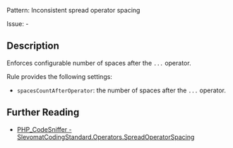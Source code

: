 Pattern: Inconsistent spread operator spacing

Issue: -

## Description

Enforces configurable number of spaces after the `...` operator.

Rule provides the following settings:

* `spacesCountAfterOperator`: the number of spaces after the `...` operator.

## Further Reading

* [PHP_CodeSniffer - SlevomatCodingStandard.Operators.SpreadOperatorSpacing](https://github.com/slevomat/coding-standard/blob/master/doc/operators.md#slevomatcodingstandardoperatorsspreadoperatorspacing-)